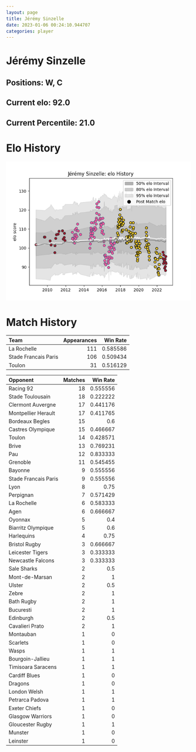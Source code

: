 ```yaml
---  
layout: page  
title: Jérémy Sinzelle  
date: 2023-01-06 00:24:10.944707  
categories: player  
---
```

# Jérémy Sinzelle

## Positions: W, C

## Current elo: 92.0

## Current Percentile: 21.0

# Elo History


![elo history](history_JérémySinzelle.png)
# Match History


| Team                 |   Appearances |   Win Rate |
|:---------------------|--------------:|-----------:|
| La Rochelle          |           111 |   0.585586 |
| Stade Francais Paris |           106 |   0.509434 |
| Toulon               |            31 |   0.516129 |

| Opponent             |   Matches |   Win Rate |
|:---------------------|----------:|-----------:|
| Racing 92            |        18 |   0.555556 |
| Stade Toulousain     |        18 |   0.222222 |
| Clermont Auvergne    |        17 |   0.441176 |
| Montpellier Herault  |        17 |   0.411765 |
| Bordeaux Begles      |        15 |   0.6      |
| Castres Olympique    |        15 |   0.466667 |
| Toulon               |        14 |   0.428571 |
| Brive                |        13 |   0.769231 |
| Pau                  |        12 |   0.833333 |
| Grenoble             |        11 |   0.545455 |
| Bayonne              |         9 |   0.555556 |
| Stade Francais Paris |         9 |   0.555556 |
| Lyon                 |         8 |   0.75     |
| Perpignan            |         7 |   0.571429 |
| La Rochelle          |         6 |   0.583333 |
| Agen                 |         6 |   0.666667 |
| Oyonnax              |         5 |   0.4      |
| Biarritz Olympique   |         5 |   0.6      |
| Harlequins           |         4 |   0.75     |
| Bristol Rugby        |         3 |   0.666667 |
| Leicester Tigers     |         3 |   0.333333 |
| Newcastle Falcons    |         3 |   0.333333 |
| Sale Sharks          |         2 |   0.5      |
| Mont-de-Marsan       |         2 |   1        |
| Ulster               |         2 |   0.5      |
| Zebre                |         2 |   1        |
| Bath Rugby           |         2 |   1        |
| Bucuresti            |         2 |   1        |
| Edinburgh            |         2 |   0.5      |
| Cavalieri Prato      |         2 |   1        |
| Montauban            |         1 |   0        |
| Scarlets             |         1 |   0        |
| Wasps                |         1 |   1        |
| Bourgoin-Jallieu     |         1 |   1        |
| Timisoara Saracens   |         1 |   1        |
| Cardiff Blues        |         1 |   0        |
| Dragons              |         1 |   0        |
| London Welsh         |         1 |   1        |
| Petrarca Padova      |         1 |   1        |
| Exeter Chiefs        |         1 |   0        |
| Glasgow Warriors     |         1 |   0        |
| Gloucester Rugby     |         1 |   1        |
| Munster              |         1 |   0        |
| Leinster             |         1 |   0        |
